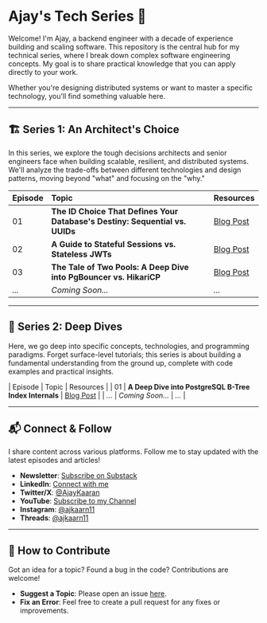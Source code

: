 # Ajay's Tech Series 🚀

Welcome! I'm Ajay, a backend engineer with a decade of experience building and scaling software. This repository is the central hub for my technical series, where I break down complex software engineering concepts. My goal is to share practical knowledge that you can apply directly to your work.

Whether you're designing distributed systems or want to master a specific technology, you'll find something valuable here.

---

## 🏗️ Series 1: An Architect's Choice

In this series, we explore the tough decisions architects and senior engineers face when building scalable, resilient, and distributed systems. We'll analyze the trade-offs between different technologies and design patterns, moving beyond "what" and focusing on the "why."

| Episode | Topic | Resources |
| :--- | :--- | :--- |
| 01 | **The ID Choice That Defines Your Database's Destiny: Sequential vs. UUIDs** | [Blog Post](https://ajaykaarangupta.substack.com/p/an-architects-choice-01-the-id-choice) |
| 02 | **A Guide to Stateful Sessions vs. Stateless JWTs** | [Blog Post](https://ajaykaarangupta.substack.com/p/an-architects-choice-01-the-id-choice) |
| 03 | **The Tale of Two Pools: A Deep Dive into PgBouncer vs. HikariCP** | [Blog Post](https://ajaykaarangupta.substack.com/p/an-architects-choice-03-the-tale) |
| *...* | *Coming Soon...* | *...* |


---

## 🔬 Series 2: Deep Dives

Here, we go deep into specific concepts, technologies, and programming paradigms. Forget surface-level tutorials; this series is about building a fundamental understanding from the ground up, complete with code examples and practical insights.

| Episode | Topic | Resources |
| 01 | **A Deep Dive into PostgreSQL B-Tree Index Internals** | [Blog Post](https://ajaykaarangupta.substack.com/p/deep-dive-01-a-deep-dive-into-postgresql) |
| *...* | *Coming Soon...* | *...* |

---

## 📬 Connect & Follow

I share content across various platforms. Follow me to stay updated with the latest episodes and articles!

* **Newsletter**: [Subscribe on Substack](YOUR_SUBSTACK_LINK)
* **LinkedIn**: [Connect with me](https://www.linkedin.com/in/ajay-kaaran-gupta/)
* **Twitter/X**: [@AjayKaaran](https://x.com/AjayKaaran)
* **YouTube**: [Subscribe to my Channel](https://www.youtube.com/@Cimulink)
* **Instagram**: [@ajkaarn11](https://www.instagram.com/ajkaarn11/)
* **Threads**: [@ajkaarn11](https://www.threads.com/ajkaarn11)

---

## 🤝 How to Contribute

Got an idea for a topic? Found a bug in the code? Contributions are welcome!

* **Suggest a Topic**: Please open an issue [here](https://github.com/SimpleAjax/ajay-tech-series/issues/new?template=topic-suggestion.yml).
* **Fix an Error**: Feel free to create a pull request for any fixes or improvements.
